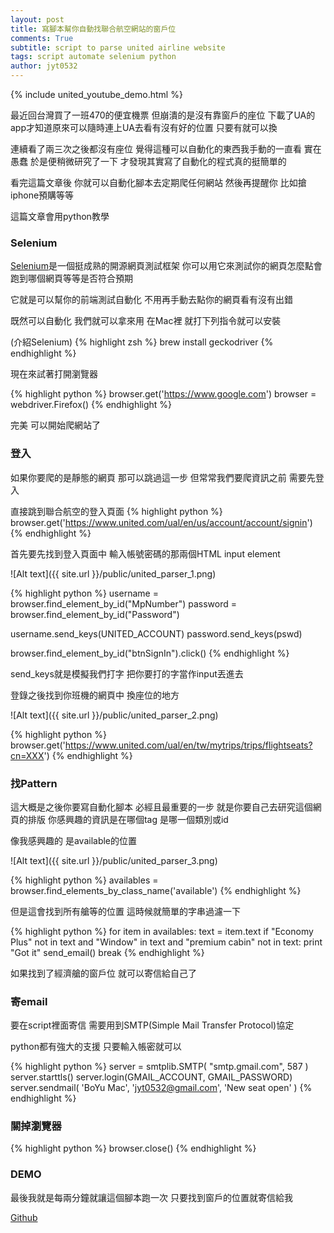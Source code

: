 ```yaml
---
layout: post
title: 寫腳本幫你自動找聯合航空網站的窗戶位
comments: True 
subtitle: script to parse united airline website
tags: script automate selenium python
author: jyt0532
---
```


{% include united_youtube_demo.html %}

最近回台灣買了一班470的便宜機票 但崩潰的是沒有靠窗戶的座位 下載了UA的app才知道原來可以隨時連上UA去看有沒有好的位置 只要有就可以換

連續看了兩三次之後都沒有座位 覺得這種可以自動化的東西我手動的一直看 實在愚蠢 於是便稍微研究了一下 才發現其實寫了自動化的程式真的挺簡單的

看完這篇文章後 你就可以自動化腳本去定期爬任何網站 然後再提醒你 比如搶iphone預購等等 

這篇文章會用python教學

### Selenium

[Selenium](http://www.seleniumhq.org/)是一個挺成熟的開源網頁測試框架 你可以用它來測試你的網頁怎麼點會跑到哪個網頁等等是否符合預期

它就是可以幫你的前端測試自動化 不用再手動去點你的網頁看有沒有出錯

既然可以自動化 我們就可以拿來用 在Mac裡 就打下列指令就可以安裝

(介紹Selenium)
{% highlight zsh %}
brew install geckodriver
{% endhighlight %}

現在來試著打開瀏覽器

{% highlight python %}
browser.get('https://www.google.com')
browser = webdriver.Firefox()
{% endhighlight %}

完美 可以開始爬網站了

### 登入

如果你要爬的是靜態的網頁 那可以跳過這一步 但常常我們要爬資訊之前 需要先登入

直接跳到聯合航空的登入頁面
{% highlight python %}
browser.get('https://www.united.com/ual/en/us/account/account/signin')
{% endhighlight %}

首先要先找到登入頁面中 輸入帳號密碼的那兩個HTML input element

![Alt text]({{ site.url }}/public/united_parser_1.png)

{% highlight python %}
username = browser.find_element_by_id("MpNumber")
password = browser.find_element_by_id("Password")

username.send_keys(UNITED_ACCOUNT)
password.send_keys(pswd)

browser.find_element_by_id("btnSignIn").click()
{% endhighlight %}

send_keys就是模擬我們打字 把你要打的字當作input丟進去

登錄之後找到你班機的網頁中 換座位的地方

![Alt text]({{ site.url }}/public/united_parser_2.png)

{% highlight python %}
browser.get('https://www.united.com/ual/en/tw/mytrips/trips/flightseats?cn=XXX')
{% endhighlight %}

### 找Pattern

這大概是之後你要寫自動化腳本 必經且最重要的一步 就是你要自己去研究這個網頁的排版 你感興趣的資訊是在哪個tag 是哪一個類別或id

像我感興趣的 是available的位置 

![Alt text]({{ site.url }}/public/united_parser_3.png)

{% highlight python %}
availables = browser.find_elements_by_class_name('available')
{% endhighlight %}

但是這會找到所有艙等的位置 這時候就簡單的字串過濾一下

{% highlight python %}
    for item in availables:
        text = item.text
        if "Economy Plus" not in text and "Window" in text and "premium cabin" not in text:
            print "Got it"
            send_email()
            break
{% endhighlight %}

如果找到了經濟艙的窗戶位 就可以寄信給自己了
### 寄email

要在script裡面寄信 需要用到SMTP(Simple Mail Transfer Protocol)協定

python都有強大的支援 只要輸入帳密就可以

{% highlight python %}
server = smtplib.SMTP( "smtp.gmail.com", 587 )
server.starttls()
server.login(GMAIL_ACCOUNT, GMAIL_PASSWORD)
server.sendmail( 'BoYu Mac', 'jyt0532@gmail.com', 'New seat open' )
{% endhighlight %}

### 關掉瀏覽器
{% highlight python %}
browser.close()
{% endhighlight %}


### DEMO
最後我就是每兩分鐘就讓這個腳本跑一次 只要找到窗戶的位置就寄信給我

<div id="youTubePlayer3"></div>


[Github](https://github.com/jyt0532/united_parser/blob/master/find.py)
